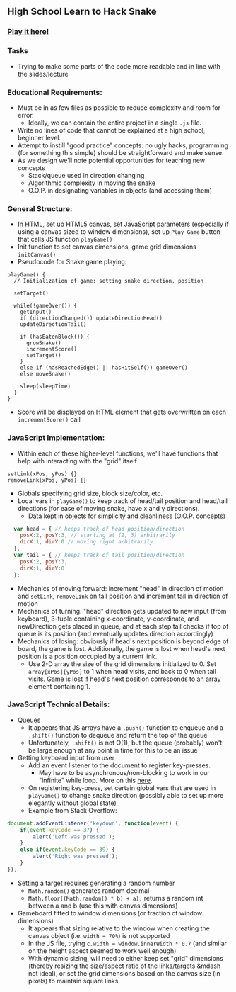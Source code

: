 ## High School Learn to Hack Snake

### [Play it here!](http://aymarino.github.io/HSLearnToHackSnake/)

### Tasks
* Trying to make some parts of the code more readable and in line with the slides/lecture

### Educational Requirements:
* Must be in as few files as possible to reduce complexity and room for error.
    * Ideally, we can contain the entire project in a single `.js` file.
* Write no lines of code that cannot be explained at a high school, beginner level.
* Attempt to instill "good practice" concepts: no ugly hacks, programming (for something this simple) should be straightforward and make sense.
* As we design we'll note potential opportunities for teaching new concepts
    * Stack/queue used in direction changing
    * Algorithmic complexity in moving the snake
    * O.O.P. in designating variables in objects (and accessing them)

### General Structure:
* In HTML, set up HTML5 canvas, set JavaScript parameters (especially if using a canvas sized to window dimensions), set up `Play Game` button that calls JS function `playGame()`
* Init function to set canvas dimensions, game grid dimensions `initCanvas()`
* Pseudocode for Snake game playing:
```
playGame() {
  // Initialization of game: setting snake direction, position

  setTarget()

  while(!gameOver()) {
    getInput()
    if (directionChanged()) updateDirectionHead()
    updateDirectionTail()

    if (hasEatenBlock()) {
      growSnake()
      incrementScore()
      setTarget()
    }
    else if (hasReachedEdge() || hasHitSelf()) gameOver()
    else moveSnake()

    sleep(sleepTime)
  }
}
```
* Score will be displayed on HTML element that gets overwritten on each `incrementScore()` call

### JavaScript Implementation:
* Within each of these higher-level functions, we'll have functions that help with interacting with the "grid" itself
```
setLink(xPos, yPos) {}
removeLink(xPos, yPos) {}
```
* Globals specifying grid size, block size/color, etc.
* Local vars in `playGame()` to keep track of head/tail position and head/tail directions (for ease of moving snake, have x and y directions).
    * Data kept in objects for simplicity and cleanliness (O.O.P. concepts)
```javascript
  var head = { // keeps track of head position/direction
    posX:2, posY:3, // starting at (2, 3) arbitrarily
    dirX:1, dirY:0 // moving right arbitrarily
  };
  var tail = { // keeps track of tail position/direction
    posX:2, posY:3,
    dirX:1, dirY:0
  };
```
* Mechanics of moving forward: increment "head" in direction of motion and `setLink`, `removeLink` on tail position and increment tail in direction of motion
* Mechanics of turning: "head" direction gets updated to new input (from keyboard), 3-tuple containing x-coordinate, y-coordinate, and newDirection gets placed in queue, and at each step tail checks if top of queue is its position (and eventually updates direction accordingly)
* Mechanics of losing: obviously if head's next position is beyond edge of board, the game is lost. Additionally, the game is lost when head's next position is a position occupied by a current link.
    * Use 2-D array the size of the grid dimensions initialized to 0. Set `array[xPos][yPos]` to 1 when head visits, and back to 0 when tail visits. Game is lost if head's next position corresponds to an array element containing 1.

### JavaScript Technical Details:
* Queues
    * It appears that JS arrays have a `.push()` function to enqueue and a `.shift()` function to dequeue and return the top of the queue
    * Unfortunately, `.shift()` is not O(1), but the queue (probably) won't be large enough at any point in time for this to be an issue
* Getting keyboard input from user
    * Add an event listener to the document to register key-presses.
        * May have to be asynchronous/non-blocking to work in our "infinite" while loop. More on this [here](http://javascript.info/tutorial/keyboard-events).
    * On registering key-press, set certain global vars that are used in `playGame()` to change snake direction (possibly able to set up more elegantly without global state)
    * Example from Stack Overflow:
```javascript
document.addEventListener('keydown', function(event) {
    if(event.keyCode == 37) {
        alert('Left was pressed');
    }
    else if(event.keyCode == 39) {
        alert('Right was pressed');
    }
});
```
* Setting a target requires generating a random number
    * `Math.random()` generates random decimal
    * `Math.floor((Math.random() * b) + a);` returns a random int between a and b (use this with canvas dimensions)
* Gameboard fitted to window dimensions (or fraction of window dimensions)
    * It appears that sizing relative to the window when creating the canvas object (i.e. `width = 70%`) is not supported
    * In the JS file, trying `c.width = window.innerWidth * 0.7` (and similar on the height aspect seemed to work well enough)
    * With dynamic sizing, will need to either keep set "grid" dimensions (thereby resizing the size/aspect ratio of the links/targets &mdash not ideal), or set the grid dimensions based on the canvas size (in pixels) to maintain square links